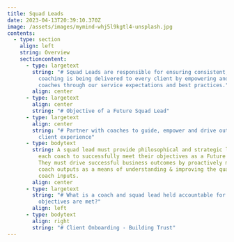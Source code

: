 ```yaml
---
title: Squad Leads
date: 2023-04-13T20:39:10.370Z
image: /assets/images/mymind-whj5l9kgtl4-unsplash.jpg
contents:
  - type: section
    align: left
    string: Overview
    sectioncontent:
      - type: largetext
        string: "# Squad Leads are responsible for ensuring consistent, excellent
          coaching is being delivered to every client by empowering and guiding
          coaches through our service expectations and best practices."
        align: center
      - type: largetext
        align: center
        string: "# Objective of a Future Squad Lead"
      - type: largetext
        align: center
        string: "# Partner with coaches to guide, empower and drive outcomes for our
          client experience"
      - type: bodytext
        string: A squad lead must provide philosophical and strategic leadership for
          each coach to successfully meet their objectives as a Future coach.
          They must drive successful business outcomes by proactively monitoring
          coach outputs as a means of understanding & improving the quality of
          coach inputs.
        align: center
      - type: largetext
        string: "# What is a coach and squad lead held accountable for to ensure
          objectives are met?"
        align: left
      - type: bodytext
        align: right
        string: "# Client Onboarding - Building Trust"
---
```

